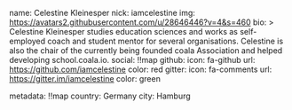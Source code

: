 name: Celestine Kleinesper
nick: iamcelestine
img: https://avatars2.githubusercontent.com/u/28646446?v=4&s=460
bio: >
  Celestine Kleinesper studies education sciences and works as self-employed
  coach and student mentor for several organisations. Celestine is also the
  chair of the currently being founded coala Association and helped developing
  school.coala.io.
social: !!map
  github:
    icon: fa-github
    url: https://github.com/iamcelestine
    color: red
  gitter:
    icon: fa-comments
    url: https://gitter.im/iamcelestine
    color: green

metadata: !!map
  country: Germany
  city: Hamburg
